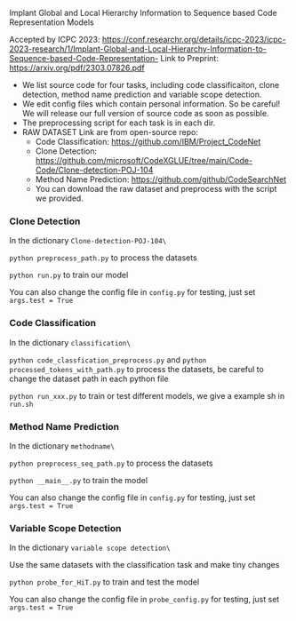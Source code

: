 Implant Global and Local Hierarchy Information to Sequence based Code Representation Models

Accepted by ICPC 2023: https://conf.researchr.org/details/icpc-2023/icpc-2023-research/1/Implant-Global-and-Local-Hierarchy-Information-to-Sequence-based-Code-Representation-
Link to Preprint: https://arxiv.org/pdf/2303.07826.pdf

- We list source code for four tasks, including code classificaiton, clone detection, method name prediction and variable scope detection.
- We edit config files which contain personal information. So be careful! We will release our full version of source code as soon as possible.
- The preprocessing script for each task is in each dir.
- RAW DATASET Link are from open-source repo:
  - Code Classification: https://github.com/IBM/Project_CodeNet
  - Clone Detection: https://github.com/microsoft/CodeXGLUE/tree/main/Code-Code/Clone-detection-POJ-104
  - Method Name Prediction: https://github.com/github/CodeSearchNet
  - You can download the raw dataset and preprocess with the script we provided.

### Clone Detection

In the dictionary `Clone-detection-POJ-104\`

`python preprocess_path.py` to process the datasets

`python run.py` to train our model

You can also change the config file in `config.py` for testing, just set `args.test = True`



### Code Classification

In the dictionary `classification\`

`python code_classfication_preprocess.py` and `python processed_tokens_with_path.py` to process the datasets, be careful to change the dataset path in each python file

`python run_xxx.py` to train or test different models, we give a example sh in `run.sh`

### Method Name Prediction

In the dictionary `methodname\`

`python preprocess_seq_path.py` to process the datasets

`python __main__.py` to train the model

You can also change the config file in `config.py` for testing, just set `args.test = True`

### Variable Scope Detection

In the dictionary `variable scope detection\`

Use the same datasets with the classification task and make tiny changes

`python probe_for_HiT.py` to train and test the model

You can also change the config file in `probe_config.py` for testing, just set `args.test = True`

